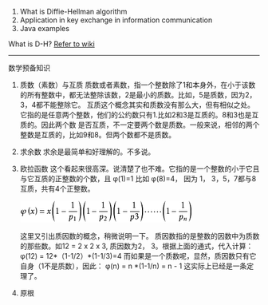 1. What is Diffie-Hellman algorithm
2. Application in key exchange in information communication
3. Java examples

What is D-H?
[Refer to wiki](https://en.wikipedia.org/wiki/Diffie%E2%80%93Hellman_key_exchange)

--------------------------------------------------------------------------------
数学预备知识
1. 质数（素数）与互质
   质数或者素数，指一个整数除了1和本身外，在小于该数的所有整数中，都无法整除该数，2是最小的质数。比如，5是质数，因为2，3，4都不能整除它。
   互质这个概念其实和质数没有那么大，但有相似之处。它指的是任意两个整数，他们的公约数只有1.比如2和3是互质的。8和3也是互质的。因此两个数
   是否互质，不一定要两个数是质数。一般来说，相邻的两个整数是互质的，比如9和8。但两个数都不是质数。
   
2. 求余数
   求余是最简单和好理解的。不多说。
   
3. 欧拉函数
   这个看起来很高深。说清楚了也不难。它指的是一个整数的小于它且与它互质的正整数的个数，且 φ(1)=1
   比如 φ(8)=4， 因为 1， 3，5，7都与8互质，共有4个正整数。
   
   ![有个通式](https://github.com/roy-luoll/teknotes/blob/master/resources/eula-function.jpg)
   
   这里又引出质因数的概念，稍微说明一下。
   质因数指的是整数的因数中为质数的那些数。如12 = 2 x 2 x 3, 质因数为2， 3。根据上面的通式，代入计算：
   φ(12) = 12*（1-1/2）*(1-1/3)=4
   而如果是一个质数呢，显然，质因数只有它自身（1不是质数），因此： φ(n) = n *(1-1/n) = n - 1
   这实际上已经是一条定理了。
   
4. 原根

